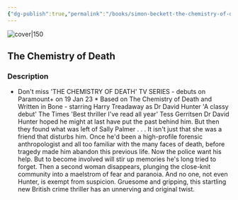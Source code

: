 ```yaml
---
{"dg-publish":true,"permalink":"/books/simon-beckett-the-chemistry-of-death/","title":"\"The Chemistry of Death\"","tags":["crime","thriller"]}
---
```




![cover|150](http://books.google.com/books/content?id=kquC1IOVn7sC&printsec=frontcover&img=1&zoom=1&edge=curl&source=gbs_api)

## The Chemistry of Death

### Description

* Don't miss 'THE CHEMISTRY OF DEATH' TV SERIES - debuts on Paramount+ on 19 Jan 23 * Based on The Chemistry of Death and Written in Bone - starring Harry Treadaway as Dr David Hunter 'A classy debut' The Times 'Best thriller I've read all year' Tess Gerritsen Dr David Hunter hoped he might at last have put the past behind him. But then they found what was left of Sally Palmer . . . It isn't just that she was a friend that disturbs him. Once he'd been a high-profile forensic anthropologist and all too familiar with the many faces of death, before tragedy made him abandon this previous life. Now the police want his help. But to become involved will stir up memories he's long tried to forget. Then a second woman disappears, plunging the close-knit community into a maelstrom of fear and paranoia. And no one, not even Hunter, is exempt from suspicion. Gruesome and gripping, this startling new British crime thriller has an unnerving and original twist.
```